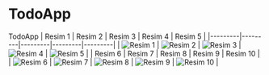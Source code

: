 # TodoApp
 TodoApp
| Resim 1 | Resim 2 | Resim 3 | Resim 4 | Resim 5 |
|---------|---------|---------|---------|---------|
| ![Resim 1](https://github.com/beklevicRidvan/TodoApp/blob/main/images/todo1.png?raw=true) | ![Resim 2](https://github.com/beklevicRidvan/TodoApp/blob/main/images/todo2.png?raw=true) | ![Resim 3](https://github.com/beklevicRidvan/TodoApp/blob/main/images/todo3.png?raw=true) | ![Resim 4](https://github.com/beklevicRidvan/TodoApp/blob/main/images/todo4.png?raw=true) | ![Resim 5](https://github.com/beklevicRidvan/TodoApp/blob/main/images/todo5.png?raw=true) |
| Resim 6 | Resim 7 | Resim 8 | Resim 9 | Resim 10 |
| ![Resim 6](https://github.com/beklevicRidvan/TodoApp/blob/main/images/todo6.png?raw=true) | ![Resim 7](https://github.com/beklevicRidvan/TodoApp/blob/main/images/todo7.png?raw=true) | ![Resim 8](https://github.com/beklevicRidvan/TodoApp/blob/main/images/todo8.png?raw=true) | ![Resim 9](https://github.com/beklevicRidvan/TodoApp/blob/main/images/todo9.png?raw=true) | ![Resim 10](https://github.com/beklevicRidvan/TodoApp/blob/main/images/todo10.png?raw=true) |

